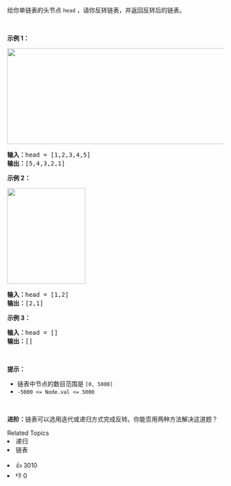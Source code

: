 给你单链表的头节点 <code>head</code> ，请你反转链表，并返回反转后的链表。

<div class="original__bRMd"> 
 <div> 
  <p>&nbsp;</p> 
 </div>
</div>

<p><strong>示例 1：</strong></p> 
<img alt="" src="https://assets.leetcode.com/uploads/2021/02/19/rev1ex1.jpg" style="width: 542px; height: 222px;" /> 
<pre>
<strong>输入：</strong>head = [1,2,3,4,5]
<strong>输出：</strong>[5,4,3,2,1]
</pre>

<p><strong>示例 2：</strong></p> 
<img alt="" src="https://assets.leetcode.com/uploads/2021/02/19/rev1ex2.jpg" style="width: 182px; height: 222px;" /> 
<pre>
<strong>输入：</strong>head = [1,2]
<strong>输出：</strong>[2,1]
</pre>

<p><strong>示例 3：</strong></p>

<pre>
<strong>输入：</strong>head = []
<strong>输出：</strong>[]
</pre>

<p>&nbsp;</p>

<p><strong>提示：</strong></p>

<ul> 
 <li>链表中节点的数目范围是 <code>[0, 5000]</code></li> 
 <li><code>-5000 &lt;= Node.val &lt;= 5000</code></li> 
</ul>

<p>&nbsp;</p>

<p><strong>进阶：</strong>链表可以选用迭代或递归方式完成反转。你能否用两种方法解决这道题？</p>

<div><div>Related Topics</div><div><li>递归</li><li>链表</li></div></div><br><div><li>👍 3010</li><li>👎 0</li></div>